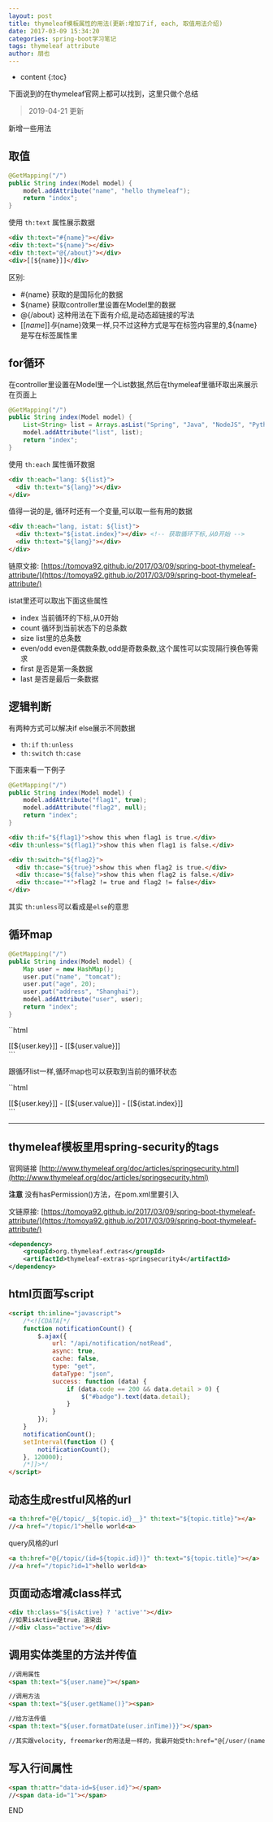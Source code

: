 ```yaml
---
layout: post
title: thymeleaf模板属性的用法(更新:增加了if, each, 取值用法介绍)
date: 2017-03-09 15:34:20
categories: spring-boot学习笔记
tags: thymeleaf attribute
author: 朋也
---
```


* content
{:toc}

下面说到的在thymeleaf官网上都可以找到，这里只做个总结

> 2019-04-21 更新

新增一些用法

## 取值

```java
@GetMapping("/")
public String index(Model model) {
    model.addAttribute("name", "hello thymeleaf");
    return "index";
}
```

使用 `th:text` 属性展示数据

```html
<div th:text="#{name}"></div>
<div th:text="${name}"></div>
<div th:text="@{/about}"></div>
<div>[[${name}]]</div>
```

区别:





- #{name} 获取的是国际化的数据
- ${name} 获取controller里设置在Model里的数据
- @{/about} 这种用法在下面有介绍,是动态超链接的写法
- [[${name}]] 与${name}效果一样,只不过这种方式是写在标签内容里的,${name} 是写在标签属性里

## for循环

在controller里设置在Model里一个List数据,然后在thymeleaf里循环取出来展示在页面上

```java
@GetMapping("/")
public String index(Model model) {
    List<String> list = Arrays.asList("Spring", "Java", "NodeJS", "Python");
    model.addAttribute("list", list);
    return "index";
}
```

使用 `th:each` 属性循环数据

```html
<div th:each="lang: ${list}">
  <div th:text="${lang}"></div>
</div>
```

值得一说的是, 循环时还有一个变量,可以取一些有用的数据

```html
<div th:each="lang, istat: ${list}">
  <div th:text="${istat.index}"></div> <!-- 获取循环下标,从0开始 -->
  <div th:text="${lang}"></div>
</div>
```

链原文接: [https://tomoya92.github.io/2017/03/09/spring-boot-thymeleaf-attribute/](https://tomoya92.github.io/2017/03/09/spring-boot-thymeleaf-attribute/)

istat里还可以取出下面这些属性

- index      当前循环的下标,从0开始
- count      循环到当前状态下的总条数
- size       list里的总条数
- even/odd   even是偶数条数,odd是奇数条数,这个属性可以实现隔行换色等需求
- first      是否是第一条数据
- last       是否是最后一条数据

## 逻辑判断

有两种方式可以解决if else展示不同数据

- `th:if` `th:unless`
- `th:switch` `th:case`

下面来看一下例子

```java
@GetMapping("/")
public String index(Model model) {
    model.addAttribute("flag1", true);
    model.addAttribute("flag2", null);
    return "index";
}
```

```html
<div th:if="${flag1}">show this when flag1 is true.</div>
<div th:unless="${flag1}">show this when flag1 is false.</div>

<div th:switch="${flag2}">
  <div th:case="${true}">show this when flag2 is true.</div>
  <div th:case="${false}">show this when flag2 is false.</div>
  <div th:case="*">flag2 != true and flag2 != false</div>
</div>
```

其实 `th:unless`可以看成是`else`的意思

## 循环map

```java
@GetMapping("/")
public String index(Model model) {
    Map user = new HashMap();
    user.put("name", "tomcat");
    user.put("age", 20);
    user.put("address", "Shanghai");
    model.addAttribute("user", user);
    return "index";
}
```

``html
<div th:each="user: ${user}">[[${user.key}]] - [[${user.value}]]</div>
```

跟循环list一样,循环map也可以获取到当前的循环状态

``html
<div th:each="user, istat: ${user}">[[${user.key}]] - [[${user.value}]] - [[${istat.index}]]</div>
```

----

## thymeleaf模板里用spring-security的tags

官网链接 [http://www.thymeleaf.org/doc/articles/springsecurity.html](http://www.thymeleaf.org/doc/articles/springsecurity.html)

**注意** 没有hasPermission()方法，在pom.xml里要引入

文链原接: [https://tomoya92.github.io/2017/03/09/spring-boot-thymeleaf-attribute/](https://tomoya92.github.io/2017/03/09/spring-boot-thymeleaf-attribute/)

```xml
<dependency>
    <groupId>org.thymeleaf.extras</groupId>
    <artifactId>thymeleaf-extras-springsecurity4</artifactId>
</dependency>
```

## html页面写script

```html
<script th:inline="javascript">
    /*<![CDATA[*/
    function notificationCount() {
        $.ajax({
            url: "/api/notification/notRead",
            async: true,
            cache: false,
            type: "get",
            dataType: "json",
            success: function (data) {
                if (data.code == 200 && data.detail > 0) {
                    $("#badge").text(data.detail);
                }
            }
        });
    }
    notificationCount();
    setInterval(function () {
        notificationCount();
    }, 120000);
    /*]]>*/
</script>
```

## 动态生成restful风格的url

```html
<a th:href="@{/topic/__${topic.id}__}" th:text="${topic.title}"></a>
//<a href="/topic/1">hello world<a>
```

query风格的url

```html
<a th:href="@{/topic/(id=${topic.id})}" th:text="${topic.title}"></a>
//<a href="/topic?id=1">hello world<a>
```

## 页面动态增减class样式

```html
<div th:class="${isActive} ? 'active'"></div>
//如果isActive是true，渲染出
//<div class="active"></div>
```

## 调用实体类里的方法并传值

```html
//调用属性
<span th:text="${user.name}"></span>

//调用方法
<span th:text="${user.getName()}"><span>

//给方法传值
<span th:text="${user.formatDate(user.inTime)}}"></span>

//其实跟velocity, freemarker的用法是一样的，我最开始受th:href="@{/user/(name=${user.name})}"的影响，给弄错了，还以为不支持呢。。
```

## 写入行间属性

```html
<span th:attr="data-id=${user.id}"></span>
//<span data-id="1"></span>
```

END
